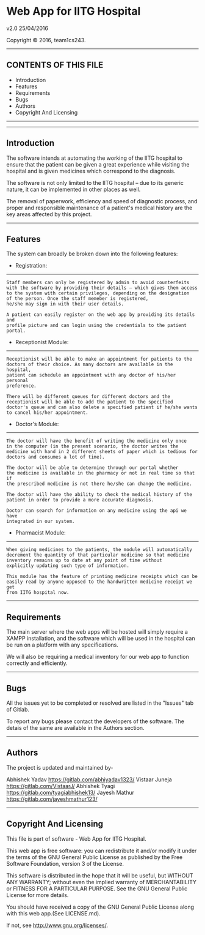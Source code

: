 # Web App for IITG Hospital

v2.0 25/04/2016

Copyright © 2016, team1cs243.



--------------------------------------------------------------------------------

CONTENTS OF THIS FILE
---------------------
   
 * Introduction
 * Features
 * Requirements
 * Bugs
 * Authors
 * Copyright And Licensing
 
--------------------------------------------------------------------------------
--------------------------------------------------------------------------------

Introduction
------------

The software intends at automating the working of the IITG hospital to
ensure that the patient can be given a great experience while visiting the
hospital and is given medicines which correspond to the diagnosis.

The software is not only limited to the IITG hospital – due to its generic
nature, it can be implemented in other places as well.

The removal of paperwork, efficiency and speed of diagnostic process,
and proper and responsible maintenance of a patient's medical history are
the key areas affected by this project.

--------------------------------------------------------------------------------

Features
--------

The system can broadly be broken down into the following features:

  * Registration:
  ---------------

    Staff members can only be registered by admin to avoid counterfeits
    with the software by providing their details – which gives them access 
    to the system with certain privileges, depending on the designation 
    of the person. Once the staff memeber is registered, 
    he/she may sign in with their user details.
    
    A patient can easily register on the web app by providing its details and
    profile picture and can login using the credentials to the patient portal.

  * Receptionist Module:
  ----------------------

    Receptionist will be able to make an appointment for patients to the
    doctors of their choice. As many doctors are available in the hospital,
    patient can schedule an appointment with any doctor of his/her personal
    preference.
    
    There will be different queues for different doctors and the
    receptionist will be able to add the patient to the specified
    doctor's queue and can also delete a specified patient if he/she wants 
    to cancel his/her appointment.

  * Doctor's Module:
  ------------------

    The doctor will have the benefit of writing the medicine only once
    in the computer (in the present scenario, the doctor writes the
    medicine with hand in 2 different sheets of paper which is tedious for
    doctors and consumes a lot of time).
    
    The doctor will be able to determine through our portal whether
    the medicine is available in the pharmacy or not in real time so that if
    the prescribed medicine is not there he/she can change the medicine.
    
    The doctor will have the ability to check the medical history of the
    patient in order to provide a more accurate diagnosis.
    
    Doctor can search for information on any medicine using the api we have 
    integrated in our system.


  * Pharmacist Module:
  --------------------
    
    When giving medicines to the patients, the module will automatically
    decrement the quantity of that particular medicine so that medicine 
    inventory remains up to date at any point of time without 
    explicitly updating such type of information.
    
    This module has the feature of printing medicine receipts which can be
    easily read by anyone opposed to the handwritten medicine receipt we get
    from IITG hospital now.

--------------------------------------------------------------------------------

Requirements
------------

The main server where the web apps will be hosted will simply require a
XAMPP installation, and the software which will be used in the hospital
can be run on a platform with any specifications.

We will also be requiring a medical inventory for our web app to function 
correctly and efficiently.

--------------------------------------------------------------------------------

Bugs
----

All the issues yet to be completed or resolved are listed in the "Issues"
tab of Gitlab.

To report any bugs please contact the developers of the software.
The detais of the same are available in the Authors section.

--------------------------------------------------------------------------------

Authors
-------

The project is updated and maintained by-

Abhishek Yadav https://gitlab.com/abhiyadav1323/
Vistaar Juneja https://gitlab.com/VistaarJ/
Abhishek Tyagi https://gitlab.com/tyagiabhishek13/
Jayesh Mathur https://gitlab.com/jayeshmathur123/

--------------------------------------------------------------------------------

Copyright And Licensing
-----------------------

This file is part of software - Web App for IITG Hospital.

This web app is free software: you can redistribute it and/or modify
it under the terms of the GNU General Public License as published by
the Free Software Foundation, version 3 of the License.

This software is distributed in the hope that it will be useful,
but WITHOUT ANY WARRANTY; without even the implied warranty of
MERCHANTABILITY or FITNESS FOR A PARTICULAR PURPOSE.  See the
GNU General Public License for more details.

You should have received a copy of the GNU General Public License
along with this web app.(See LICENSE.md).

If not, see <http://www.gnu.org/licenses/>.


